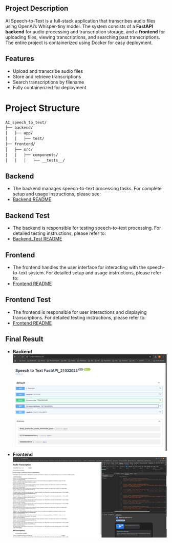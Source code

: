 ## **Project Description**

AI Speech-to-Text is a full-stack application that transcribes audio files using OpenAI’s Whisper-tiny model. The system consists of a **FastAPI backend** for audio processing and transcription storage, and a **frontend** for uploading files, viewing transcriptions, and searching past transcriptions. The entire project is containerized using Docker for easy deployment.
## **Features**

- Upload and transcribe audio files 
- Store and retrieve transcriptions
- Search transcriptions by filename
- Fully containerized for deployment


# Project Structure
```bash
AI_speech_to_text/
├── backend/
│   ├── app/
│   │   ├── test/
├── frontend/
│   ├── src/
│   │   ├── components/
│   │   │   ├── __tests__/
```
## **Backend**
- The backend manages speech-to-text processing tasks. For complete setup and usage instructions, please see:
- [Backend README](backend/README.md)
## **Backend Test**
- The backend is responsible for testing speech-to-text processing. For detailed testing instructions, please refer to:
- [Backend_Test README](backend/app/test/README.md)
## **Frontend**
- The frontend handles the user interface for interacting with the speech-to-text system. For detailed setup and usage instructions, please refer to:
- [Frontend README](frontend/README.md)
## **Frontend Test**
- The frontend is responsible for user interactions and displaying transcriptions. For detailed testing instructions, please refer to:
- [Frontend README](frontend/src/__tests__/README.md)

## Final Result
 - **Backend**
![image info](./backend/images/fastapi.png)
 - **Frontend**
![image info](./frontend/images/frontend.png)

